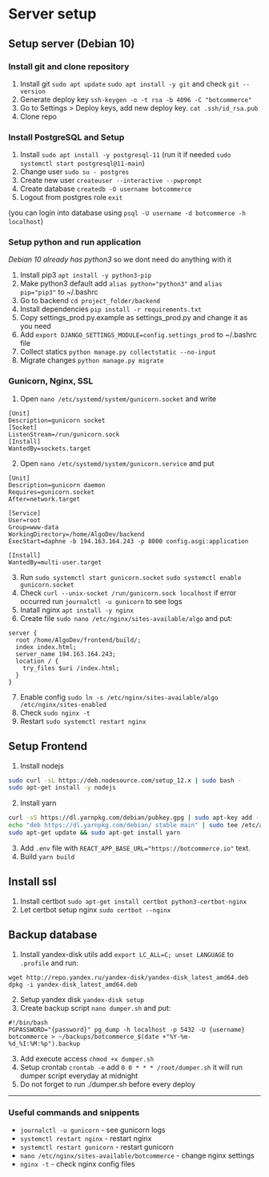 # Server setup

## Setup server (Debian 10) 
### Install git and clone repository  
1. Install git `sudo apt update` `sudo apt install -y git` and check `git --version`
2. Generate deploy key `ssh-keygen -o -t rsa -b 4096 -C "botcommerce"`
3. Go to Settings > Deploy keys, add new deploy key. `cat .ssh/id_rsa.pub`
4. Clone repo


### Install PostgreSQL and Setup  
1. Install `sudo apt install -y postgresql-11` (run it if needed `sudo systemctl start postgresql@11-main`)
2. Change user `sudo su - postgres`
3. Create new user `createuser --interactive --pwprompt`
4. Create database `createdb -O username botcommerce`
5. Logout from postgres role `exit`  

(you can login into database using `psql -U username -d botcommerce -h localhost`)

### Setup python and run application
_Debian 10 already has python3_ so we dont need do anything with it
1. Install pip3 `apt install -y python3-pip`
2. Make python3 default add  `alias python="python3"` and `alias pip="pip3"` to ~/.bashrc
2. Go to backend `cd project_folder/backend`
3. Install dependencies `pip install -r requirements.txt`
4. Copy settings_prod.py.example as settings_prod.py and change it as you need
5. Add `export DJANGO_SETTINGS_MODULE=config.settings_prod` to ~/.bashrc file
6. Collect statics `python manage.py collectstatic --no-input`
7. Migrate changes `python manage.py migrate`

### Gunicorn, Nginx, SSL
1. Open `nano /etc/systemd/system/gunicorn.socket` and write
```
[Unit]
Description=gunicorn socket
[Socket]
ListenStream=/run/gunicorn.sock
[Install]
WantedBy=sockets.target
``` 
2. Open `nano /etc/systemd/system/gunicorn.service` and put
```
[Unit]
Description=gunicorn daemon
Requires=gunicorn.socket
After=network.target

[Service]
User=root
Group=www-data
WorkingDirectory=/home/AlgoDev/backend
ExecStart=daphne -b 194.163.164.243 -p 8000 config.asgi:application

[Install]
WantedBy=multi-user.target
```
3. Run `sudo systemctl start gunicorn.socket` `sudo systemctl enable gunicorn.socket`
4. Check `curl --unix-socket /run/gunicorn.sock localhost` if error occurred run `journalctl -u gunicorn` to see logs
5. Inatall nginx `apt install -y nginx` 
6. Create file `sudo nano /etc/nginx/sites-available/algo` and put:
```
server {
  root /home/AlgoDev/frontend/build/;
  index index.html;
  server_name 194.163.164.243;
  location / {
    try_files $uri /index.html;
  }
}
```
7. Enable config `sudo ln -s /etc/nginx/sites-available/algo /etc/nginx/sites-enabled` 
8. Check `sudo nginx -t` 
9. Restart `sudo systemctl restart nginx`


## Setup Frontend
1. Install nodejs 
```bash
sudo curl -sL https://deb.nodesource.com/setup_12.x | sudo bash -
sudo apt-get install -y nodejs
``` 
2. Install yarn
```bash
curl -sS https://dl.yarnpkg.com/debian/pubkey.gpg | sudo apt-key add -
echo "deb https://dl.yarnpkg.com/debian/ stable main" | sudo tee /etc/apt/sources.list.d/yarn.list
sudo apt-get update && sudo apt-get install yarn
```
3. Add `.env` file with `REACT_APP_BASE_URL="https://botcommerce.io"` text.
4. Build `yarn build`

## Install ssl
1. Install certbot `sudo apt-get install certbot python3-certbot-nginx`
2. Let certbot setup nginx `sudo certbot --nginx`


## Backup database
1. Install yandex-disk utils add `export LC_ALL=C; unset LANGUAGE` to `.profile` and run:
```
wget http://repo.yandex.ru/yandex-disk/yandex-disk_latest_amd64.deb
dpkg -i yandex-disk_latest_amd64.deb
``` 
2. Setup yandex disk `yandex-disk setup`
3. Create backup script `nano dumper.sh` and put:
```
#!/bin/bash
PGPASSWORD="{password}" pg_dump -h localhost -p 5432 -U {username} botcommerce > ~/backups/botcommerce_$(date +"%Y-%m-%d_%I:%M:%p").backup
```
3. Add execute access `chmod +x dumper.sh`
4. Setup crontab `crontab -e` add `0 0 * * * /root/dumper.sh` it will run dumper script everyday at midnight
5. Do not forget to run ./dumper.sh before every deploy

---

### Useful commands and snippents
* `journalctl -u gunicorn` - see gunicorn logs
* `systemctl restart nginx` - restart nginx
* `systemctl restart gunicorn` - restart gunicorn
* `nano /etc/nginx/sites-available/botcommerce` - change nginx settings
* `nginx -t` - check nginx config files
